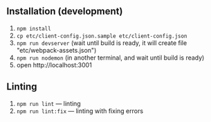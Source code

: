 ## Installation (development)

1. ```npm install```
2. ```cp etc/client-config.json.sample etc/client-config.json```
3. ```npm run devserver``` (wait until build is ready, it will create file "etc/webpack-assets.json")
4. ```npm run nodemon```  (in another terminal, and wait until build is ready)
5. open http://localhost:3001


## Linting

1. ```npm run lint```       — linting
2. ```npm run lint:fix```   — linting with fixing errors

